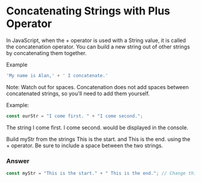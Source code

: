 # Concatenating Strings with Plus Operator
In JavaScript, when the + operator is used with a String value, it is called the concatenation operator. You can build a new string out of other strings by concatenating them together.

Example
```js
'My name is Alan,' + ' I concatenate.'
```

Note: Watch out for spaces. Concatenation does not add spaces between concatenated strings, so you'll need to add them yourself.

Example:

```js
const ourStr = "I come first. " + "I come second.";
```

The string I come first. I come second. would be displayed in the console.

Build myStr from the strings This is the start. and This is the end. using the + operator. Be sure to include a space between the two strings.



### Answer

```js
const myStr = "This is the start." + " This is the end."; // Change this line
```
